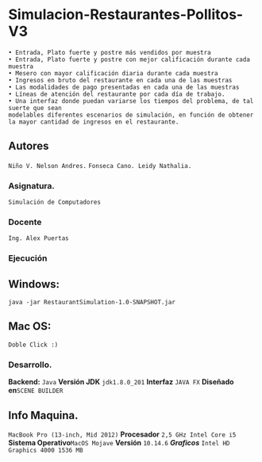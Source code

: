 # Simulacion-Restaurantes-Pollitos-V3
```Teniendo en cuenta el modelamiento anterior, se requieren conocer los siguientes datos, dadas 25 ventanas de atención de una semana de duración cada una, con una jornada de diez horas diarias de trabajo:
• Entrada, Plato fuerte y postre más vendidos por muestra
• Entrada, Plato fuerte y postre con mejor calificación durante cada muestra
• Mesero con mayor calificación diaria durante cada muestra
• Ingresos en bruto del restaurante en cada una de las muestras
• Las modalidades de pago presentadas en cada una de las muestras
• Líneas de atención del restaurante por cada día de trabajo.
• Una interfaz donde puedan variarse los tiempos del problema, de tal suerte que sean
modelables diferentes escenarios de simulación, en función de obtener la mayor cantidad de ingresos en el restaurante.
```

## Autores
``Niño V. Nelson Andres.``
```Fonseca Cano. Leidy Nathalia.```


### Asignatura.
``Simulación de Computadores``

### Docente
``Ing. Alex Puertas``

### Ejecución
## Windows: 
``java -jar RestaurantSimulation-1.0-SNAPSHOT.jar``

## Mac OS:
``Doble Click :)``

### Desarrollo.
**Backend:** `Java`
**Versión JDK** `jdk1.8.0_201`
**Interfaz** `JAVA FX` 
**Diseñado en**``SCENE BUILDER``

## Info Maquina.
```MacBook Pro (13-inch, Mid 2012)```
**Procesador** ``2,5 GHz Intel Core i5``
**Sistema Operativo**``MacOS Mojave`` **Versión** ```10.14.6```
***Graficos*** ``Intel HD Graphics 4000 1536 MB``
